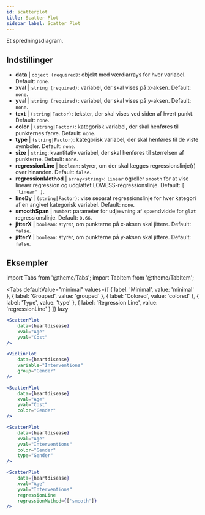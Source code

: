 ```yaml
---
id: scatterplot
title: Scatter Plot
sidebar_label: Scatter Plot
---
```


Et spredningsdiagram.

## Indstillinger

* __data__ | `object (required)`: objekt med værdiarrays for hver variabel. Default: `none`.
* __xval__ | `string (required)`: variabel, der skal vises på x-aksen. Default: `none`.
* __yval__ | `string (required)`: variabel, der skal vises på y-aksen. Default: `none`.
* __text__ | `(string|Factor)`: tekster, der skal vises ved siden af hvert punkt. Default: `none`.
* __color__ | `(string|Factor)`: kategorisk variabel, der skal henføres til punkternes farve. Default: `none`.
* __type__ | `(string|Factor)`: kategorisk variabel, der skal henføres til de viste symboler. Default: `none`.
* __size__ | `string`: kvantitativ variabel, der skal henføres til størrelsen af punkterne. Default: `none`.
* __regressionLine__ | `boolean`: styrer, om der skal lægges regressionslinje(r) over hinanden. Default: `false`.
* __regressionMethod__ | `array<string>`: `linear` og/eller `smooth` for at vise lineær regression og udglattet LOWESS-regressionslinje. Default: `[
  'linear'
]`.
* __lineBy__ | `(string|Factor)`: vise separat regressionslinje for hver kategori af en angivet kategorisk variabel. Default: `none`.
* __smoothSpan__ | `number`: parameter for udjævning af spændvidde for `glat` regressionslinje. Default: `0.66`.
* __jitterX__ | `boolean`: styrer, om punkterne på x-aksen skal jittere. Default: `false`.
* __jitterY__ | `boolean`: styrer, om punkterne på y-aksen skal jittere. Default: `false`.


## Eksempler

import Tabs from '@theme/Tabs';
import TabItem from '@theme/TabItem';

<Tabs
    defaultValue="minimal"
    values={[
        { label: 'Minimal', value: 'minimal' },
        { label: 'Grouped', value: 'grouped' },
        { label: 'Colored', value: 'colored' },
        { label: 'Type', value: 'type' },
        { label: 'Regression Line', value: 'regressionLine' }
    ]}
    lazy
>

<TabItem value="minimal">

```jsx live
<ScatterPlot 
    data={heartdisease} 
    xval="Age"
    yval="Cost"
/>
```

</TabItem>


<TabItem value="grouped">

```jsx live
<ViolinPlot 
    data={heartdisease} 
    variable="Interventions"
    group="Gender"
/>
```

</TabItem>

<TabItem value="colored">

```jsx live
<ScatterPlot 
    data={heartdisease} 
    xval="Age"
    yval="Cost"
    color="Gender"
/>
```
</TabItem>

<TabItem value="type">

```jsx live
<ScatterPlot 
    data={heartdisease} 
    xval="Age"
    yval="Interventions"
    color="Gender"
    type="Gender"
/>
```

</TabItem>

<TabItem value="regressionLine">

```jsx live
<ScatterPlot 
    data={heartdisease} 
    xval="Age"
    yval="Interventions"
    regressionLine
    regressionMethod={['smooth']}
/>
```
</TabItem>

</Tabs>
